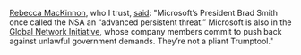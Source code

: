 <a href="https://en.wikipedia.org/wiki/Rebecca_MacKinnon">Rebecca MacKinnon</a>, who I trust, <a href="https://twitter.com/rmack/status/1289666289561001984">said</a>: "Microsoft’s President Brad Smith once called the NSA an “advanced persistent threat.”  Microsoft is also in the <a href="https://twitter.com/theGNI">Global Network Initiative</a>, whose company members commit to push back against unlawful government demands. They’re not a pliant Trumptool."
